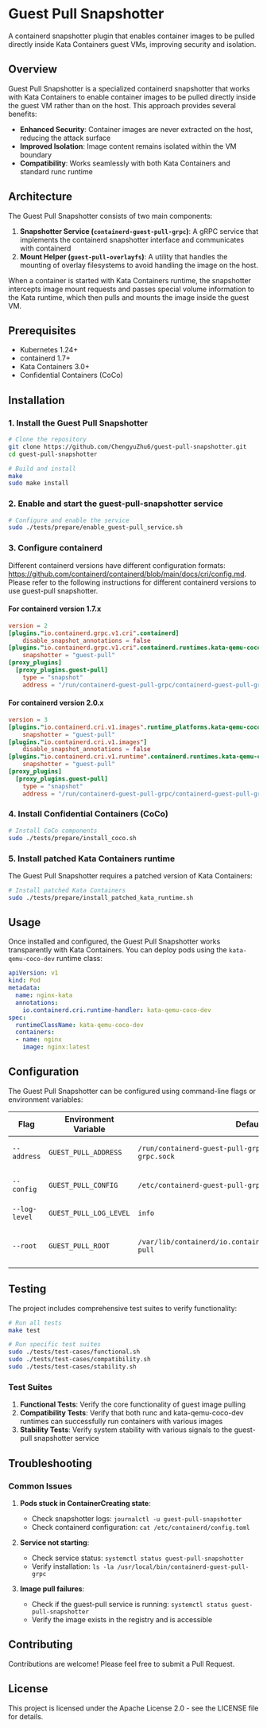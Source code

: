 # Guest Pull Snapshotter

A containerd snapshotter plugin that enables container images to be pulled directly inside Kata Containers guest VMs, improving security and isolation.

## Overview

Guest Pull Snapshotter is a specialized containerd snapshotter that works with Kata Containers to enable container images to be pulled directly inside the guest VM rather than on the host. This approach provides several benefits:

- **Enhanced Security**: Container images are never extracted on the host, reducing the attack surface
- **Improved Isolation**: Image content remains isolated within the VM boundary
- **Compatibility**: Works seamlessly with both Kata Containers and standard runc runtime

## Architecture

The Guest Pull Snapshotter consists of two main components:

1. **Snapshotter Service (`containerd-guest-pull-grpc`)**: A gRPC service that implements the containerd snapshotter interface and communicates with containerd
2. **Mount Helper (`guest-pull-overlayfs`)**: A utility that handles the mounting of overlay filesystems to avoid handling the image on the host.

When a container is started with Kata Containers runtime, the snapshotter intercepts image mount requests and passes special volume information to the Kata runtime, which then pulls and mounts the image inside the guest VM.

## Prerequisites

- Kubernetes 1.24+
- containerd 1.7+
- Kata Containers 3.0+
- Confidential Containers (CoCo)

## Installation

### 1. Install the Guest Pull Snapshotter

```bash
# Clone the repository
git clone https://github.com/ChengyuZhu6/guest-pull-snapshotter.git
cd guest-pull-snapshotter

# Build and install
make
sudo make install
```

### 2. Enable and start the guest-pull-snapshotter service

```bash
# Configure and enable the service
sudo ./tests/prepare/enable_guest-pull_service.sh
```

### 3. Configure containerd

Different containerd versions have different configuration formats: https://github.com/containerd/containerd/blob/main/docs/cri/config.md. Please refer to the following instructions for different containerd versions to use guest-pull snapshotter.

#### For containerd version 1.7.x

```toml
version = 2
[plugins."io.containerd.grpc.v1.cri".containerd]
    disable_snapshot_annotations = false
[plugins."io.containerd.grpc.v1.cri".containerd.runtimes.kata-qemu-coco-dev]
    snapshotter = "guest-pull"
[proxy_plugins]
  [proxy_plugins.guest-pull]
    type = "snapshot"
    address = "/run/containerd-guest-pull-grpc/containerd-guest-pull-grpc.sock"
```

#### For containerd version 2.0.x

```toml
version = 3
[plugins."io.containerd.cri.v1.images".runtime_platforms.kata-qemu-coco-dev]
    snapshotter = "guest-pull"
[plugins."io.containerd.cri.v1.images"]
    disable_snapshot_annotations = false
[plugins."io.containerd.cri.v1.runtime".containerd.runtimes.kata-qemu-coco-dev]
    snapshotter = "guest-pull"
[proxy_plugins]
  [proxy_plugins.guest-pull]
    type = "snapshot"
    address = "/run/containerd-guest-pull-grpc/containerd-guest-pull-grpc.sock"
```
### 4. Install Confidential Containers (CoCo)

```bash
# Install CoCo components
sudo ./tests/prepare/install_coco.sh
```

### 5. Install patched Kata Containers runtime

The Guest Pull Snapshotter requires a patched version of Kata Containers:

```bash
# Install patched Kata Containers
sudo ./tests/prepare/install_patched_kata_runtime.sh
```

## Usage

Once installed and configured, the Guest Pull Snapshotter works transparently with Kata Containers. You can deploy pods using the `kata-qemu-coco-dev` runtime class:

```yaml
apiVersion: v1
kind: Pod
metadata:
  name: nginx-kata
  annotations:
    io.containerd.cri.runtime-handler: kata-qemu-coco-dev
spec:
  runtimeClassName: kata-qemu-coco-dev
  containers:
  - name: nginx
    image: nginx:latest
```

## Configuration

The Guest Pull Snapshotter can be configured using command-line flags or environment variables:

| Flag | Environment Variable | Default | Description |
|------|---------------------|---------|-------------|
| `--address` | `GUEST_PULL_ADDRESS` | `/run/containerd-guest-pull-grpc/containerd-guest-pull-grpc.sock` | Socket path for the gRPC server |
| `--config` | `GUEST_PULL_CONFIG` | `/etc/containerd-guest-pull-grpc/config.toml` | Path to configuration file |
| `--log-level` | `GUEST_PULL_LOG_LEVEL` | `info` | Logging level |
| `--root` | `GUEST_PULL_ROOT` | `/var/lib/containerd/io.containerd.snapshotter.v1.guest-pull` | Root directory for the snapshotter |

## Testing

The project includes comprehensive test suites to verify functionality:

```bash
# Run all tests
make test

# Run specific test suites
sudo ./tests/test-cases/functional.sh
sudo ./tests/test-cases/compatibility.sh
sudo ./tests/test-cases/stability.sh
```

### Test Suites

1. **Functional Tests**: Verify the core functionality of guest image pulling
2. **Compatibility Tests**: Verify that both runc and kata-qemu-coco-dev runtimes can successfully run containers with various images
3. **Stability Tests**: Verify system stability with various signals to the guest-pull snapshotter service

## Troubleshooting

### Common Issues

1. **Pods stuck in ContainerCreating state**:
   - Check snapshotter logs: `journalctl -u guest-pull-snapshotter`
   - Check containerd configuration: `cat /etc/containerd/config.toml`

2. **Service not starting**:
   - Check service status: `systemctl status guest-pull-snapshotter`
   - Verify installation: `ls -la /usr/local/bin/containerd-guest-pull-grpc`

3. **Image pull failures**:
   - Check if the guest-pull service is running: `systemctl status guest-pull-snapshotter`
   - Verify the image exists in the registry and is accessible

## Contributing

Contributions are welcome! Please feel free to submit a Pull Request.

## License

This project is licensed under the Apache License 2.0 - see the LICENSE file for details.